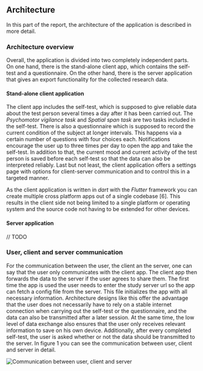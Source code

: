 ## Architecture

In this part of the report, the architecture of the application is described in more detail.

### Architecture overview

Overall, the application is divided into two completely independent parts. 
On one hand, there is the stand-alone client app, which contains the self-test and a questionnaire. 
On the other hand, there is the server application that gives an export functionality for the collected research data.

#### Stand-alone client application

The client app includes the self-test, which is supposed to give reliable data about the test person several times a day after it has been carried out. 
The *Psychomotor vigilance task* and *Spatial span task* are two tasks included in the self-test. 
There is also a questionnaire which is supposed to record the current condition of the subject at longer intervals. 
This happens via a certain number of questions with four choices each. 
Notifications encourage the user up to three times per day to open the app and take the self-test.
In addition to that, the current mood and current activity of the test person is saved before each self-test so that the data can also be interpreted reliably. 
Last but not least, the client application offers a settings page with options for client-server communication and to control this in a targeted manner.

As the client application is written in *dart* with the *Flutter* framework you can create multiple cross platform apps out of a single codebase [6]. 
This results in the client side not being limited to a single platform or operating system and the source code not having to be extended for other devices.

#### Server application

// TODO

### User, client and server communication

For the communication between the user, the client an the server, one can say that the user only communicates with the client app. 
The client app then forwards the data to the server if the user agrees to share them.
The first time the app is used the user needs to enter the study server url so the app can fetch a config file from the server. This file initializes the app with all necessary information. 
Architecture designs like this offer the advantage that the user does not necessarily have to rely on a stable internet connection when carrying out the self-test or the questionnaire, and the data can also be transmitted after a later session. 
At the same time, the low level of data exchange also ensures that the user only receives relevant information to save on his own device. 
Additionally, after every completed self-test, the user is asked whether or not the data should be transmitted to the server. 
In figure 1 you can see the communication between user, client and server in detail.

![Communication between user, client and server](../diagrams/implementation/sq_user_client_server.jpg "Communication between user, client and server")